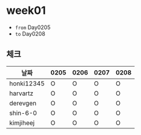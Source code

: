 # week01

- `from` Day0205
- `to` Day0208

## 체크

| 날짜         |0205|0206|0207|0208|
|------------|---|---|---|---|
| honki12345 |O|O|O|O|
| harvartz   |O|O|O|O|
| derevgen   |O|O|O|O|
| shin-6-0   |O|O|O|O|
| kimjiheej |O|O|O|O|
